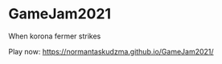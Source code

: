 # GameJam2021
When korona fermer strikes

Play now:
https://normantaskudzma.github.io/GameJam2021/ 
